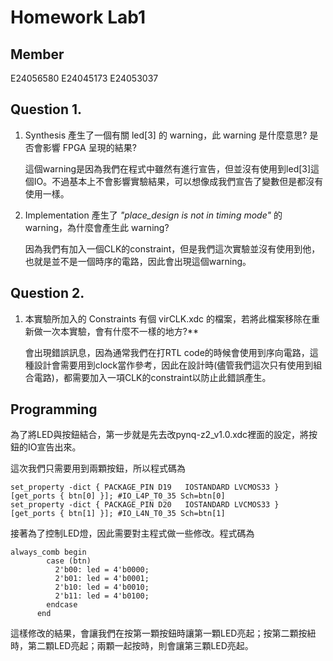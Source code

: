 ﻿# Homework Lab1 
## Member


E24056580
E24045173 E24053037

##  Question 1.

1. Synthesis 產生了一個有關 led[3] 的 warning，此 warning 是什麼意思? 是否會影響 FPGA 呈現的結果?  
	
	這個warning是因為我們在程式中雖然有進行宣告，但並沒有使用到led[3]這個IO。不過基本上不會影響實驗結果，可以想像成我們宣告了變數但是都沒有使用一樣。

2. Implementation 產生了 _"place_design is not in timing mode"_ 的 warning，為什麼會產生此 warning?

	因為我們有加入一個CLK的constraint，但是我們這次實驗並沒有使用到他，也就是並不是一個時序的電路，因此會出現這個warning。

##  Question 2.

1. 本實驗所加入的 Constraints 有個 virCLK.xdc 的檔案，若將此檔案移除在重新做一次本實驗，會有什麼不一樣的地方?**

	會出現錯誤訊息，因為通常我們在打RTL code的時候會使用到序向電路，這種設計會需要用到clock當作參考，因此在設計時(儘管我們這次只有使用到組合電路)，都需要加入一項CLK的constraint以防止此錯誤產生。

## Programming
為了將LED與按鈕結合，第一步就是先去改pynq-z2_v1.0.xdc裡面的設定，將按鈕的IO宣告出來。

這次我們只需要用到兩顆按鈕，所以程式碼為

    set_property -dict { PACKAGE_PIN D19   IOSTANDARD LVCMOS33 } [get_ports { btn[0] }]; #IO_L4P_T0_35 Sch=btn[0]
	set_property -dict { PACKAGE_PIN D20   IOSTANDARD LVCMOS33 } [get_ports { btn[1] }]; #IO_L4N_T0_35 Sch=btn[1]

接著為了控制LED燈，因此需要對主程式做一些修改。程式碼為
	

    always_comb begin
    		case (btn)
    	      2'b00: led = 4'b0000;
    	      2'b01: led = 4'b0001;
    	      2'b10: led = 4'b0010;
    	      2'b11: led = 4'b0100;
    	    endcase
    	  end
這樣修改的結果，會讓我們在按第一顆按鈕時讓第一顆LED亮起；按第二顆按紐時，第二顆LED亮起；兩顆一起按時，則會讓第三顆LED亮起。
